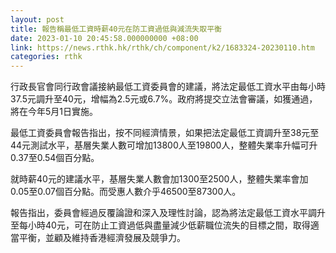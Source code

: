 ```yaml
---
layout: post
title: 報告稱最低工資時薪40元在防工資過低與減流失取平衡
date: 2023-01-10 20:45:58.000000000 +08:00
link: https://news.rthk.hk/rthk/ch/component/k2/1683324-20230110.htm
categories: rthk
---
```


行政長官會同行政會議接納最低工資委員會的建議，將法定最低工資水平由每小時37.5元調升至40元，增幅為2.5元或6.7%。政府將提交立法會審議，如獲通過，將在今年5月1日實施。

最低工資委員會報告指出，按不同經濟情景，如果把法定最低工資調升至38元至44元測試水平，基層失業人數可增加13800人至19800人，整體失業率升幅可升0.37至0.54個百分點。

就時薪40元的建議水平，基層失業人數會加1300至2500人，整體失業率會加0.05至0.07個百分點。而受惠人數介乎46500至87300人。

報告指出，委員會經過反覆論證和深入及理性討論，認為將法定最低工資水平調升至每小時40元，可在防止工資過低與盡量減少低薪職位流失的目標之間，取得適當平衡，並顧及維持香港經濟發展及競爭力。

